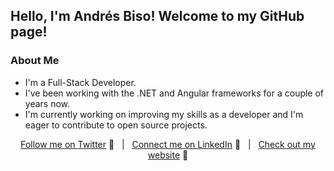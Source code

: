 ## Hello, I'm Andrés Biso! Welcome to my GitHub page!

### About Me
- I'm a Full-Stack Developer.
- I've been working with the .NET and Angular frameworks for a couple of years now.
- I'm currently working on improving my skills as a developer and I'm eager to contribute to open source projects.

<div align="middle">
 
[Follow me on Twitter][Twitter] :speech_balloon:&nbsp;&nbsp;&nbsp;|&nbsp;&nbsp;&nbsp;[Connect me on LinkedIn][LinkedIn] :necktie:&nbsp;&nbsp;&nbsp;|&nbsp;&nbsp;&nbsp;[Check out my website][Website] :link:  

</div>

<!--
Quick Link 
-->

[Twitter]:https://twitter.com/andres_biso
[LinkedIn]:https://www.linkedin.com/in/andresbiso/
[GitHub]:https://github.com/andresbiso
[Website]:https://andresbiso.netlify.app/
